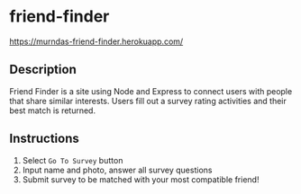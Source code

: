 # friend-finder
https://murndas-friend-finder.herokuapp.com/

## Description

Friend Finder is a site using Node and Express to connect users with people that share similar interests. Users fill out a survey rating activities and their best match is returned.

## Instructions

1. Select `Go To Survey` button
2. Input name and photo, answer all survey questions
3. Submit survey to be matched with your most compatible friend!
